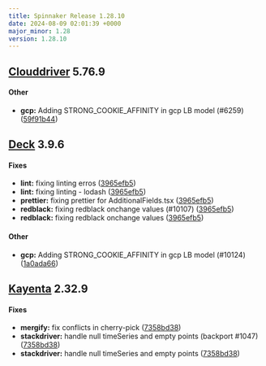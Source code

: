 ```yaml
---
title: Spinnaker Release 1.28.10
date: 2024-08-09 02:01:39 +0000
major_minor: 1.28
version: 1.28.10
---
```


## [Clouddriver](#clouddriver) 5.76.9

#### Other

* **gcp:**   Adding STRONG_COOKIE_AFFINITY in gcp LB model (#6259) ([59f91b44](https://github.com/spinnaker/clouddriver/commit/59f91b442920d59982f191dcddc503e0e3681040))

## [Deck](#deck) 3.9.6

#### Fixes

* **lint:**   fixing linting erros ([3965efb5](https://github.com/spinnaker/deck/commit/3965efb5df751afb2092b022db7a0ecce91f1583))
* **lint:**   fixing linting - lodash ([3965efb5](https://github.com/spinnaker/deck/commit/3965efb5df751afb2092b022db7a0ecce91f1583))
* **prettier:**   fixing prettier for AdditionalFields.tsx ([3965efb5](https://github.com/spinnaker/deck/commit/3965efb5df751afb2092b022db7a0ecce91f1583))
* **redblack:**   fixing redblack onchange values (#10107) ([3965efb5](https://github.com/spinnaker/deck/commit/3965efb5df751afb2092b022db7a0ecce91f1583))
* **redblack:**   fixing redblack onchange values ([3965efb5](https://github.com/spinnaker/deck/commit/3965efb5df751afb2092b022db7a0ecce91f1583))

#### Other

* **gcp:**   Adding STRONG_COOKIE_AFFINITY in gcp LB model (#10124) ([1a0ada66](https://github.com/spinnaker/deck/commit/1a0ada66d27edc1ea87dcd152ceaf0753250226d))

## [Kayenta](#kayenta) 2.32.9

#### Fixes

* **mergify:**   fix conflicts in cherry-pick ([7358bd38](https://github.com/spinnaker/kayenta/commit/7358bd38a7181ab68349bd6a75e7733ba1acf5aa))
* **stackdriver:**   handle null timeSeries and empty points (backport #1047) ([7358bd38](https://github.com/spinnaker/kayenta/commit/7358bd38a7181ab68349bd6a75e7733ba1acf5aa))
* **stackdriver:**   handle null timeSeries and empty points ([7358bd38](https://github.com/spinnaker/kayenta/commit/7358bd38a7181ab68349bd6a75e7733ba1acf5aa))

